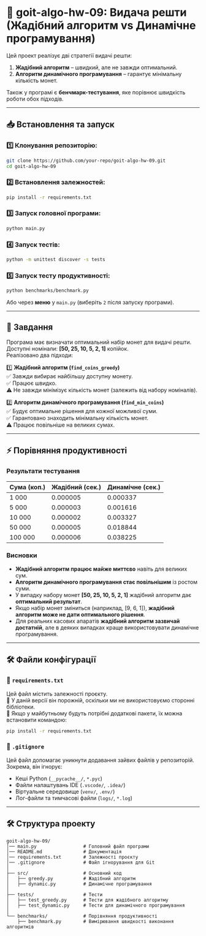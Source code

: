 # 📌 goit-algo-hw-09: Видача решти (Жадібний алгоритм vs Динамічне програмування)

Цей проект реалізує дві стратегії видачі решти:
1. **Жадібний алгоритм** – швидкий, але не завжди оптимальний.
2. **Алгоритм динамічного програмування** – гарантує мінімальну кількість монет.

Також у програмі є **бенчмарк-тестування**, яке порівнює швидкість роботи обох підходів.

---

## 📥 Встановлення та запуск

### 1️⃣ Клонування репозиторію:
```bash
git clone https://github.com/your-repo/goit-algo-hw-09.git
cd goit-algo-hw-09
```

### 2️⃣ Встановлення залежностей:
```bash
pip install -r requirements.txt
```

### 3️⃣ Запуск головної програми:
```bash
python main.py
```

### 4️⃣ Запуск тестів:
```bash
python -m unittest discover -s tests
```

### 5️⃣ Запуск тесту продуктивності:
```bash
python benchmarks/benchmark.py
```
Або через **меню** у `main.py` (виберіть `2` після запуску програми).

---

## 📜 Завдання

Програма має визначати оптимальний набір монет для видачі решти.  
Доступні номінали: **[50, 25, 10, 5, 2, 1]** копійок.  
Реалізовано два підходи:

1️⃣ **Жадібний алгоритм (`find_coins_greedy`)**  
✅ Завжди вибирає найбільшу доступну монету.  
✅ Працює швидко.  
⚠️ Не завжди мінімізує кількість монет (залежить від набору номіналів).  

2️⃣ **Алгоритм динамічного програмування (`find_min_coins`)**  
✅ Будує оптимальне рішення для кожної можливої суми.  
✅ Гарантовано знаходить мінімальну кількість монет.  
⚠️ Працює повільніше на великих сумах.  

---

## ⚡ Порівняння продуктивності

### **Результати тестування**
| Сума (коп.) | Жадібний (сек.) | Динамічне (сек.) |
|------------|---------------|----------------|
| 1 000      | 0.000005      | 0.000337       |
| 5 000      | 0.000003      | 0.001616       |
| 10 000     | 0.000002      | 0.003327       |
| 50 000     | 0.000005      | 0.018844       |
| 100 000    | 0.000006      | 0.038225       |

### **Висновки**
- **Жадібний алгоритм працює майже миттєво** навіть для великих сум.
- **Алгоритм динамічного програмування стає повільнішим** із ростом суми.
- У випадку набору монет **[50, 25, 10, 5, 2, 1]** жадібний алгоритм дає **оптимальний результат**.
- Якщо набір монет зміниться (наприклад, [9, 6, 1]), **жадібний алгоритм може не дати оптимального рішення**.
- Для реальних касових апаратів **жадібний алгоритм зазвичай достатній**, але в деяких випадках краще використовувати динамічне програмування.

---

## 🛠 Файли конфігурації

### 📌 `requirements.txt`
Цей файл містить залежності проєкту.  
🔹 У даній версії він порожній, оскільки ми не використовуємо сторонні бібліотеки.  
🔹 Якщо у майбутньому будуть потрібні додаткові пакети, їх можна встановити командою:
```bash
pip install -r requirements.txt
```

### 📌 `.gitignore`
Цей файл допомагає уникнути додавання зайвих файлів у репозиторій.  
Зокрема, він ігнорує:
- Кеші Python (`__pycache__/`, `*.pyc`)
- Файли налаштувань IDE (`.vscode/`, `.idea/`)
- Віртуальне середовище (`venv/`, `.env/`)
- Лог-файли та тимчасові файли (`logs/`, `*.log`)

---

## 🛠 Структура проекту
```
goit-algo-hw-09/
│── main.py                 # Головний файл програми
│── README.md               # Документація
│── requirements.txt        # Залежності проєкту
│── .gitignore              # Файл ігнорування для Git
│
├── src/                    # Основний код
│   ├── greedy.py           # Жадібний алгоритм
│   ├── dynamic.py          # Динамічне програмування
│
├── tests/                  # Тести
│   ├── test_greedy.py      # Тести для жадібного алгоритму
│   ├── test_dynamic.py     # Тести для динамічного програмування
│
└── benchmarks/             # Порівняння продуктивності
    ├── benchmark.py        # Вимірювання швидкості виконання алгоритмів
```